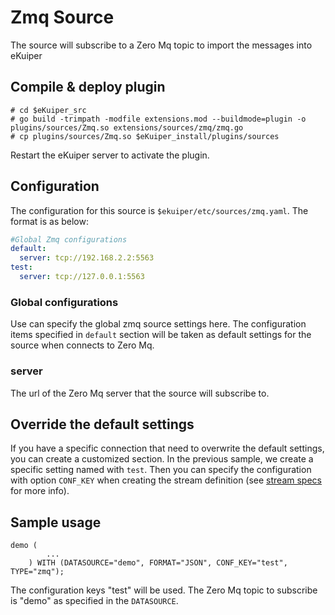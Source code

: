 # Zmq Source

The source will subscribe to a Zero Mq topic to import the messages into eKuiper

## Compile & deploy plugin

```shell
# cd $eKuiper_src
# go build -trimpath -modfile extensions.mod --buildmode=plugin -o plugins/sources/Zmq.so extensions/sources/zmq/zmq.go
# cp plugins/sources/Zmq.so $eKuiper_install/plugins/sources
```

Restart the eKuiper server to activate the plugin.

## Configuration

The configuration for this source is `$ekuiper/etc/sources/zmq.yaml`. The format is as below:

```yaml
#Global Zmq configurations
default:
  server: tcp://192.168.2.2:5563  
test:
  server: tcp://127.0.0.1:5563
```
### Global configurations

Use can specify the global zmq source settings here. The configuration items specified in `default` section will be taken as default settings for the source when connects to Zero Mq.

### server

The url of the Zero Mq server that the source will subscribe to.

## Override the default settings

If you have a specific connection that need to overwrite the default settings, you can create a customized section. In the previous sample, we create a specific setting named with `test`.  Then you can specify the configuration with option `CONF_KEY` when creating the stream definition (see [stream specs](../../../sqls/streams.md) for more info).

## Sample usage

```
demo (
		...
	) WITH (DATASOURCE="demo", FORMAT="JSON", CONF_KEY="test", TYPE="zmq");
```

The configuration keys "test" will be used. The Zero Mq topic to subscribe is "demo" as specified in the `DATASOURCE`.

